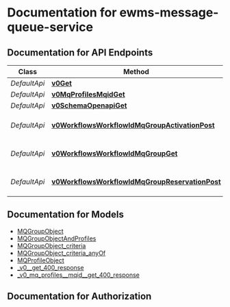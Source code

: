 # Documentation for ewms-message-queue-service

<a name="documentation-for-api-endpoints"></a>
## Documentation for API Endpoints


| Class | Method | HTTP request | Description |
|------------ | ------------- | ------------- | -------------|
| *DefaultApi* | [**v0Get**](Apis/DefaultApi.md#v0get) | **GET** /v0/ |  |
*DefaultApi* | [**v0MqProfilesMqidGet**](Apis/DefaultApi.md#v0mqprofilesmqidget) | **GET** /v0/mq-profiles/{mqid} |  |
*DefaultApi* | [**v0SchemaOpenapiGet**](Apis/DefaultApi.md#v0schemaopenapiget) | **GET** /v0/schema/openapi |  |
*DefaultApi* | [**v0WorkflowsWorkflowIdMqGroupActivationPost**](Apis/DefaultApi.md#v0workflowsworkflowidmqgroupactivationpost) | **POST** /v0/workflows/{workflow_id}/mq-group/activation |  |
*DefaultApi* | [**v0WorkflowsWorkflowIdMqGroupGet**](Apis/DefaultApi.md#v0workflowsworkflowidmqgroupget) | **GET** /v0/workflows/{workflow_id}/mq-group |  |
*DefaultApi* | [**v0WorkflowsWorkflowIdMqGroupReservationPost**](Apis/DefaultApi.md#v0workflowsworkflowidmqgroupreservationpost) | **POST** /v0/workflows/{workflow_id}/mq-group/reservation |  |


<a name="documentation-for-models"></a>
## Documentation for Models

 - [MQGroupObject](./Models/MQGroupObject.md)
 - [MQGroupObjectAndProfiles](./Models/MQGroupObjectAndProfiles.md)
 - [MQGroupObject_criteria](./Models/MQGroupObject_criteria.md)
 - [MQGroupObject_criteria_anyOf](./Models/MQGroupObject_criteria_anyOf.md)
 - [MQProfileObject](./Models/MQProfileObject.md)
 - [_v0__get_400_response](./Models/_v0__get_400_response.md)
 - [_v0_mq_profiles__mqid__get_400_response](./Models/_v0_mq_profiles__mqid__get_400_response.md)


<a name="documentation-for-authorization"></a>
## Documentation for Authorization

